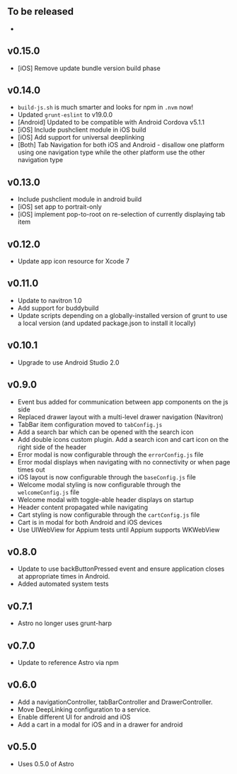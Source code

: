 ## To be released
-

## v0.15.0 
- [iOS] Remove update bundle version build phase

## v0.14.0
- `build-js.sh` is much smarter and looks for npm in `.nvm` now!
- Updated `grunt-eslint` to v19.0.0
- [Android] Updated to be compatible with Android Cordova v5.1.1
- [iOS] Include pushclient module in iOS build
- [iOS] Add support for universal deeplinking
- [Both] Tab Navigation for both iOS and Android - disallow one platform using one navigation type while the other platform use the other navigation type

## v0.13.0
- Include pushclient module in android build
- [iOS] set app to portrait-only
- [iOS] implement pop-to-root on re-selection of currently displaying tab item

## v0.12.0
- Update app icon resource for Xcode 7

## v0.11.0
- Update to navitron 1.0
- Add support for buddybuild
- Update scripts depending on a globally-installed version of grunt to use a local version (and updated package.json to install it locally)

## v0.10.1
- Upgrade to use Android Studio 2.0

## v0.9.0
- Event bus added for communication between app components on the js side
- Replaced drawer layout with a multi-level drawer navigation (Navitron)
- TabBar item configuration moved to `tabConfig.js`
- Add a search bar which can be opened with the search icon
- Add double icons custom plugin. Add a search icon and cart icon on the right side of the header
- Error modal is now configurable through the `errorConfig.js` file
- Error modal displays when navigating with no connectivity or when page times out
- iOS layout is now configurable through the `baseConfig.js` file
- Welcome modal styling is now configurable through the `welcomeConfig.js` file
- Welcome modal with toggle-able header displays on startup
- Header content propagated while navigating
- Cart styling is now configurable through the `cartConfig.js` file
- Cart is in modal for both Android and iOS devices
- Use UIWebView for Appium tests until Appium supports WKWebView

## v0.8.0
- Update to use backButtonPressed event and ensure application closes at appropriate times in Android.
- Added automated system tests

## v0.7.1
- Astro no longer uses grunt-harp

## v0.7.0
- Update to reference Astro via npm

## v0.6.0
- Add a navigationController, tabBarController and DrawerController.
- Move DeepLinking configuration to a service.
- Enable different UI for android and iOS
- Add a cart in a modal for iOS and in a drawer for android

## v0.5.0
- Uses 0.5.0 of Astro
